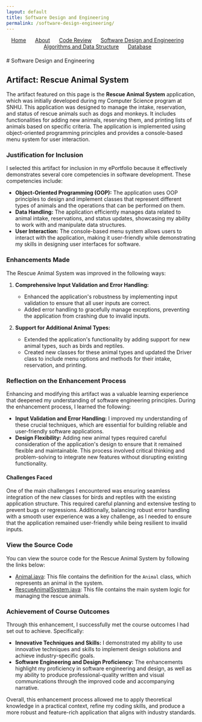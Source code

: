 ```yaml
---
layout: default
title: Software Design and Engineering
permalink: /software-design-engineering/
---
```


<nav style="text-align: center; margin-bottom: 20px;">
  <ul style="list-style-type: none; padding: 0;">
    <li style="display: inline; margin-right: 20px;"><a href="/">Home</a></li>
    <li style="display: inline; margin-right: 20px;"><a href="/about/">About</a></li>
    <li style="display: inline; margin-right: 20px;"><a href="/code-review/">Code Review</a></li>
    <li style="display: inline; margin-right: 20px;"><a href="/software-design-engineering/">Software Design and Engineering</a></li>
    <li style="display: inline; margin-right: 20px;"><a href="/algorithms-data-structure/">Algorithms and Data Structure</a></li>
    <li style="display: inline; margin-right: 20px;"><a href="/database/">Database</a></li>
  </ul>
</nav>
# Software Design and Engineering

## Artifact: Rescue Animal System

The artifact featured on this page is the **Rescue Animal System** application, which was initially developed during my Computer Science program at SNHU. This application was designed to manage the intake, reservation, and status of rescue animals such as dogs and monkeys. It includes functionalities for adding new animals, reserving them, and printing lists of animals based on specific criteria. The application is implemented using object-oriented programming principles and provides a console-based menu system for user interaction.

### Justification for Inclusion

I selected this artifact for inclusion in my ePortfolio because it effectively demonstrates several core competencies in software development. These competencies include:

- **Object-Oriented Programming (OOP):** The application uses OOP principles to design and implement classes that represent different types of animals and the operations that can be performed on them.
- **Data Handling:** The application efficiently manages data related to animal intake, reservations, and status updates, showcasing my ability to work with and manipulate data structures.
- **User Interaction:** The console-based menu system allows users to interact with the application, making it user-friendly while demonstrating my skills in designing user interfaces for software.

### Enhancements Made

The Rescue Animal System was improved in the following ways:

1. **Comprehensive Input Validation and Error Handling:**
   - Enhanced the application's robustness by implementing input validation to ensure that all user inputs are correct.
   - Added error handling to gracefully manage exceptions, preventing the application from crashing due to invalid inputs.

2. **Support for Additional Animal Types:**
   - Extended the application's functionality by adding support for new animal types, such as birds and reptiles.
   - Created new classes for these animal types and updated the Driver class to include menu options and methods for their intake, reservation, and printing.

### Reflection on the Enhancement Process

Enhancing and modifying this artifact was a valuable learning experience that deepened my understanding of software engineering principles. During the enhancement process, I learned the following:

- **Input Validation and Error Handling:** I improved my understanding of these crucial techniques, which are essential for building reliable and user-friendly software applications.
- **Design Flexibility:** Adding new animal types required careful consideration of the application's design to ensure that it remained flexible and maintainable. This process involved critical thinking and problem-solving to integrate new features without disrupting existing functionality.

#### Challenges Faced

One of the main challenges I encountered was ensuring seamless integration of the new classes for birds and reptiles with the existing application structure. This required careful planning and extensive testing to prevent bugs or regressions. Additionally, balancing robust error handling with a smooth user experience was a key challenge, as I needed to ensure that the application remained user-friendly while being resilient to invalid inputs.

### View the Source Code

You can view the source code for the Rescue Animal System by following the links below:

- [Animal.java](https://github.com/whythisthat/CS-499/blob/main/Enhancement%20One/OldRescueAnimal.java): This file contains the definition for the `Animal` class, which represents an animal in the system.
- [RescueAnimalSystem.java](https://github.com/whythisthat/CS-499/blob/main/Enhancement%20One/enhancedRescueAnimal.py): This file contains the main system logic for managing the rescue animals.

### Achievement of Course Outcomes

Through this enhancement, I successfully met the course outcomes I had set out to achieve. Specifically:

- **Innovative Techniques and Skills:** I demonstrated my ability to use innovative techniques and skills to implement design solutions and achieve industry-specific goals.
- **Software Engineering and Design Proficiency:** The enhancements highlight my proficiency in software engineering and design, as well as my ability to produce professional-quality written and visual communications through the improved code and accompanying narrative.

Overall, this enhancement process allowed me to apply theoretical knowledge in a practical context, refine my coding skills, and produce a more robust and feature-rich application that aligns with industry standards.
